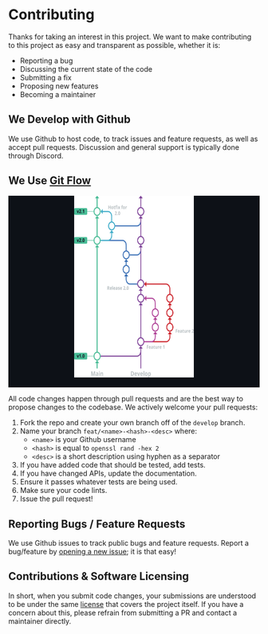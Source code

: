 # Contributing

Thanks for taking an interest in this project. We want to make contributing to this project as easy and transparent as possible, whether it is:

* Reporting a bug
* Discussing the current state of the code
* Submitting a fix
* Proposing new features
* Becoming a maintainer

## We Develop with Github

We use Github to host code, to track issues and feature requests, as well as accept pull requests. Discussion and general support is typically done through Discord.

## We Use [Git Flow](https://www.gitkraken.com/learn/git/git-flow)

<div align="center" style="background:#0d1117"><img src=".github/media/git-flow.svg" width="240" height="365" style="margin-bottom:2ch" /></div>

All code changes happen through pull requests and are the best way to propose changes to the codebase. We actively welcome your pull requests:

1. Fork the repo and create your own branch off of the `develop` branch.
2. Name your branch `feat/<name>-<hash>-<desc>` where:
   * `<name>` is your Github username
   * `<hash>` is equal to `openssl rand -hex 2`
   * `<desc>` is a short description using hyphen as a separator
3. If you have added code that should be tested, add tests.
4. If you have changed APIs, update the documentation.
5. Ensure it passes whatever tests are being used.
6. Make sure your code lints.
7. Issue the pull request!

## Reporting Bugs / Feature Requests

We use Github issues to track public bugs and feature requests. Report a bug/feature by [opening a new issue](/../../issues); it is that easy!

## Contributions & Software Licensing

In short, when you submit code changes, your submissions are understood to be under the same [license](LICENSE) that covers the project itself. If you have a concern about this, please refrain from submitting a PR and contact a maintainer directly.
